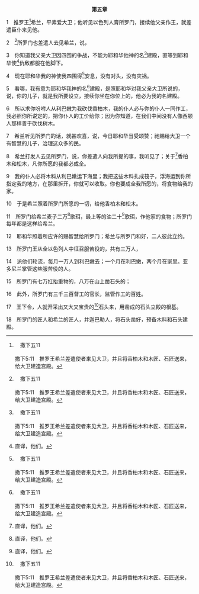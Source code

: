 <p style="text-align:center;font-weight:bold;">第五章</p>

1　推罗王[^a]希兰，平素爱大卫；他听见以色列人膏所罗门，接续他父亲作王，就差遣臣仆来见他。

[^a]:　撒下五11<br><br>撒下5:11　推罗王希兰差遣使者来见大卫，并且将香柏木和木匠、石匠送来，给大卫建造宫殿。

2　[^a]所罗门也差遣人去见希兰，说，

[^a]:　2～16：代下二3～18<br><br>代下2:3　所罗门差人去见推罗王户兰，说，你怎样待我父亲大卫，运香柏木给他建宫居住，求你也这样待我。<br><br>代下2:4　看哪，我要为耶和华我神的名建造殿宇，分别为圣献给祂，在祂面前烧馨香的香，常摆陈设饼，每早晚、安息日、月朔并耶和华我们神所定的节期献燔祭；这是以色列永远的定例。<br><br>代下2:5　我所要建造的殿宇甚大；因为我们的神大于诸神。<br><br>代下2:6　但谁能为祂建造殿宇呢？天和天上的天尚且容不下祂。我是谁？能为祂建造殿宇吗？不过在祂面前烧香而已。<br><br>代下2:7　现在求你差一个人来，就是善用金、银、铜、铁，和紫色、朱红色、蓝色线，并精于雕刻之工的巧匠，与我父亲大卫所预备，在犹大和耶路撒冷我这里的巧匠一同作工。<br><br>代下2:8　又求你从利巴嫩运些香柏木、松木、檀香木到我这里来，因我知道你的仆人善于砍伐利巴嫩的树木。我的仆人必与你的仆人一同作工，<br><br>代下2:9　好给我预备许多木料，因我要建造的殿宇伟大美妙。<br><br>代下2:10　至于你的仆人，就是砍伐树木的工人，我必给他们打好了的小麦二万歌珥，大麦二万歌珥，酒二万罢特，油二万罢特。<br><br>代下2:11　推罗王户兰写信送给所罗门，说，耶和华因为爱祂的子民，所以立你作他们的王；<br><br>代下2:12　户兰又说，造作诸天与地的耶和华以色列的神是当受颂赞的；祂赐给大卫王一个有智慧的儿子，满有见识和悟性，可以为耶和华建造殿宇，又为自己的国建造宫室。<br><br>代下2:13　现在我打发一个精巧、满有悟性的人去，就是户兰亚比，<br><br>代下2:14　他是但支派一个妇人的儿子，父亲是推罗人；他善用金、银、铜、铁、石、木，和紫色、蓝色线、细麻与朱红色线制造各物，并精于各种雕刻，又能设计各样交托给他的巧工；他可以与你的巧匠和你父亲我主大卫的巧匠一同作工。<br><br>代下2:15　我主所说的小麦、大麦、油、酒，愿我主运来给众仆人；<br><br>代下2:16　我们必照你一切所需的，从利巴嫩砍伐树木，扎成筏子，浮海运到约帕。你可以从那里运上耶路撒冷去。<br><br>代下2:17　所罗门仿照他父亲大卫所作的，数点所有在以色列地寄居的人，共得十五万三千六百名；<br><br>代下2:18　他使其中七万人扛抬重物，八万人在山上凿石头，三千六百人督理百姓作工。

3　你知道我父亲大卫因四围的争战，不能为耶和华他神的名[^a]建殿，直等到耶和华使[^1]仇敌都服在他脚下。

[^1]:直译，他们。

[^a]:　撒下七5；代上二二7～8；二八3<br><br>撒下7:5　你去对我仆人大卫说，耶和华如此说，你要建造殿宇给我居住吗？<br><br>代上22:7　大卫对所罗门说，我儿啊，我心里本想为耶和华我神的名建造殿宇；<br><br>代上22:8　只是耶和华的话临到我，说，你流了多人的血，打了多次大仗；你不可为我的名建造殿宇，因为你在我眼前使多人的血流在地上。<br><br>代上28:3　只是神对我说，你不可为我的名建造殿宇，因你是战士，流了人的血。

4　现在耶和华我的神使我四围得[^a]安息，没有对头，没有灾祸。

[^a]:　王上四24；代上二二9<br><br>王上4:24　所罗门管理大河西边，从提弗萨直到迦萨的全地，管理大河西边的诸王；他的四境尽都平安。<br><br>代上22:9　看哪，你要生一个儿子；他必是个得享安息的人，我必使他得安息，不被四围一切仇敌扰乱；他的名要叫所罗门，他在位的日子，我必将和平与安宁赐给以色列。

5　看哪，我有意为耶和华我神的名[^a]建殿，是照耶和华对我父亲大卫所说的，说，你的儿子，就是我所要设立，接续你坐在你位上的，他必为我的名建殿。

[^a]:　撒下七13；代上十七12；二二10；二八6<br><br>撒下7:13　他必为我的名建造殿宇；我必坚定他的国位，直到永远。<br><br>代上17:12　他必为我建造殿宇；我必坚定他的国位，直到永远。<br><br>代上22:10　他必为我的名建造殿宇；他要作我的子，我要作他的父；我必坚定他的国位，使他治理以色列，直到永远。<br><br>代上28:6　耶和华对我说，你儿子所罗门必建造我的殿和院宇；因为我拣选他作我的子，我也必作他的父。

6　所以求你吩咐人从利巴嫩为我砍伐香柏木，我的仆人必与你的仆人一同作工，我必照你所说定的，把你仆人的工价给你；因为你知道，在我们中间没有人像西顿人那样善于砍伐树木。

7　希兰听见所罗门的话，就甚欢喜，说，今日耶和华当受颂赞；祂赐给大卫一个有智慧的儿子，治理这众多的民。

8　希兰打发人去见所罗门，说，你差遣人向我所提的事，我听见了；关于[^1]香柏木和松木，凡你所愿的我都必成全。

[^1]:见六15注1。

9　我的仆人必将木料从利巴嫩运下海里；我把这些木料扎成筏子，浮海运到你所指定我的地方，在那里拆开，你就可以收取。你也要成全我所愿的，将食物给我的家。

10　于是希兰照着所罗门所愿的一切，给他香柏木和松木。

11　所罗门给希兰麦子二万[^1]歌珥，最上等的油二十[^1]歌珥，作他家的食物；所罗门每年都是这样给希兰。

[^1]:见四22注1。

12　耶和华照着所应许的赐智慧给所罗门；希兰与所罗门和好，二人彼此立约。

13　所罗门王从全以色列人中征召服苦役的，共有三万人，

14　派他们轮流，每月一万人到利巴嫩去；一个月在利巴嫩，两个月在家里。亚多尼兰掌管这些服苦役的人。

15　所罗门有七万扛抬重物的，八万在山上凿石头的；

16　此外，所罗门有三千三百督工的官长，监管作工的百姓。

17　王下令，人就开采出又大又宝贵的[^a]石头来，用凿成的石头立殿的根基。

[^a]:　王上六7；代上二二2<br><br>王上6:7　建殿是用采石场预备好的石头，所以建殿的时候，在殿里听不见锤子、斧子，或任何铁器的响声。<br><br>代上22:2　大卫吩咐聚集在以色列地寄居的人，从其中派石匠开凿石头，要建造神的殿。

18　所罗门的匠人和希兰的匠人，并迦巴勒人，将石头凿好，预备木料和石头建殿。
